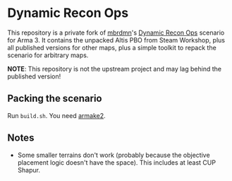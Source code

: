 Dynamic Recon Ops
=================
This repository is a private fork of [mbrdmn][mbrdmn]'s [Dynamic Recon Ops][dro]
scenario for Arma 3.  It contains the unpacked Altis PBO from Steam Workshop,
plus all published versions for other maps, plus a simple toolkit to repack the
scenario for arbitrary maps.

**NOTE**: This repository is not the upstream project and may lag behind the
published version!

Packing the scenario
--------------------
Run `build.sh`.  You need [armake2][armake2].

Notes
-----
+ Some smaller terrains don't work (probably because the objective placement logic
  doesn't have the space).  This includes at least CUP Shapur.

[mbrdmn]: https://steamcommunity.com/profiles/76561197967479574
[dro]: https://steamcommunity.com/sharedfiles/filedetails/?id=722652837
[armake2]: https://github.com/KoffeinFlummi/armake2
